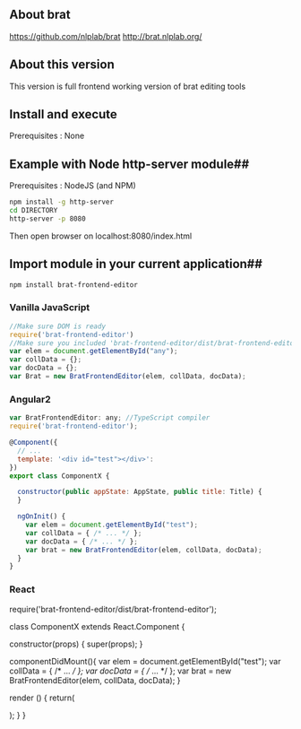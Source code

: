 ## About brat ##

https://github.com/nlplab/brat
http://brat.nlplab.org/

## About this version ##
This version is full frontend working version of brat editing tools


## Install and execute ##
Prerequisites : None

## Example with Node http-server module##
Prerequisites :
NodeJS (and NPM)

```bash
npm install -g http-server
cd DIRECTORY
http-server -p 8080
```
Then open browser on localhost:8080/index.html

## Import module in your current application##
```bash
npm install brat-frontend-editor
```

### Vanilla JavaScript
```javascript
//Make sure DOM is ready
require('brat-frontend-editor')
//Make sure you included 'brat-frontend-editor/dist/brat-frontend-editor.min.css'
var elem = document.getElementById("any");
var collData = {};
var docData = {};
var Brat = new BratFrontendEditor(elem, collData, docData);
```

### Angular2
```javascript
var BratFrontendEditor: any; //TypeScript compiler
require('brat-frontend-editor');

@Component({
  // ...
  template: '<div id="test"></div>':
})
export class ComponentX {

  constructor(public appState: AppState, public title: Title) {
  }

  ngOnInit() {
    var elem = document.getElementById("test");
    var collData = { /* ... */ };
    var docData = { /* ... */ };
    var brat = new BratFrontendEditor(elem, collData, docData);
  }
}
```

### React
require('brat-frontend-editor/dist/brat-frontend-editor');

class ComponentX extends React.Component {

  constructor(props) {
    super(props);
  }

  componentDidMount(){
    var elem = document.getElementById("test");
    var collData = { /* ... */ };
    var docData = { /* ... */ };
    var brat = new BratFrontendEditor(elem, collData, docData);
  }

  render () {
    return(
      <div id="test" />
    );
  }
}
